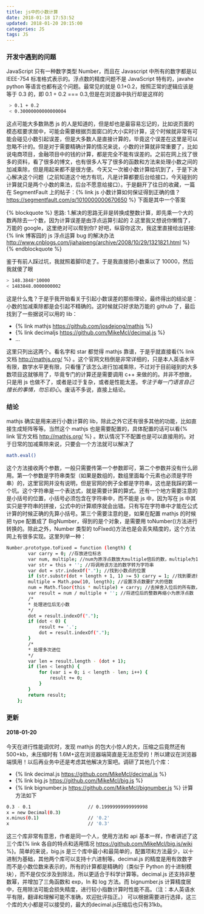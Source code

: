 ```yaml
---
title: js中的小数计算
date: 2018-01-18 17:53:52
updated: 2018-01-20 20:15:00
categories: JS
tags: JS
---
```


### 开发中遇到的问题

JavaScript 只有一种数字类型 Number，而且在 Javascript 中所有的数字都是以 IEEE-754 标准格式表示的。浮点数的精度问题不是 JavaScript 特有的，javahe python 等语言也都有这个问题。最常见的就是 0.1+0.2，按照正常的逻辑应该是等于 0.3 的，即 0.1 + 0.2 === 0.3,但是在浏览器中执行却是这样的

```bash
 > 0.1 + 0.2
 < 0.30000000000000004
```

这点可能大多数熟悉 js 的人是知道的，但是却也是最容易忘记的，比如说页面的模态框要求居中，可能会需要根据页面窗口的大小实时计算，这个时候就非常有可能会碰见小数引起误差，但是大多数人是直接计算的，毕竟这个误差在这里是可以忽略不计的。但是对于需要精确计算的情况来说，小数的计算就非常重要了，比如说电商项目，金融项目中的钱的计算，都是完全不能有误差的。之前在网上找了很多的资料，看了很多的博文，也有很多人写了很多的函数和方法来处理小数之间的加减乘除，但是用起来都不是很方便。今天又一次被小数计算给坑到了，于是下决心解决这个问题（之前知道这个地方有坑，凡是计算都要后台给接口，今天碰到的计算就只是两个小数的乘法，后台不愿意给接口）。于是翻开了往日的收藏，一篇在 SegmentFault 上的帖子：{% link js 小数计算如何保证得到正确的值？ https://segmentfault.com/q/1010000000670650 %}
下面是其中一个答案

{% blockquote %}
思路: 1.解决的思路无非是转换成整数计算，即先乘一个大的数再除去一个数，因为计算误差是由浮点运算引起的 2.这里我又想说你懒惰了，万能的 google，这里绝对可以帮到你?
好吧，纵容你这次，我这里直接给出链接:{% link 博客园的 js 浮点运算 bug 的解决办法 http://www.cnblogs.com/jiahaipeng/archive/2008/10/29/1321821.html %}
{% endblockquote %}

鉴于有前人踩过坑，我就照着脚印走了。于是我直接把小数乘以了 10000，然后我就傻了眼

```bash
> 148.3848*10000
< 1483848.0000000002
```

这是什么鬼？于是乎我开始看关于引起小数误差的那些理论，最终得出的结论是：小数的加减乘除都是会引起不精确的。这时候就只好求助万能的 github 了，最后找到了一些据说可以用的 lib：

* {% link mathjs https://github.com/josdejong/mathjs %}
* {% link decimaljs https://github.com/MikeMcl/decimal.js %}
* ...

这里只列出这两个。看名字和 star 都觉得 mathjs 靠谱，于是乎就直接看{% link 文档 http://mathjs.org/ %} 。这个官网文档倒是非常详细的，只是本人英语水平有限，数学水平更有限，只看懂了该怎么进行加减乘除，不过对于目前碰到的大多数项目这就够用了，毕竟专门的计算还是需要调用 c++ 来做的的。并非不想做，只是用 js 也做不了，或者是过于复杂，或者是性能太差。_专注于每一门语言自己擅长的事情，勿忘初心_。废话不多说，直接上结论。

### 结论

mathjs 确实是用来进行小数计算的 lib，除此之外它还有很多其他的功能，比如直接生成矩阵等等。当然这个 mathjs 也是需要配置的，具体配置的话可以看{% link 官方文档 http://mathjs.org/ %} 。默认情况下不配置也是可以直接用的。对于日常的加减乘除来说，只要会一个方法就可以解决了

```bash
math.eval()
```

这个方法接收两个参数，一般只需要传第一个参数即可，第二个参数并没有什么卵用。第一个参数是字符串类型（如果是数组的，数组里面每个元素也必须是字符串）的，这里官网并没有说明，但是官网的例子全都是字符串，这也是我踩的第一个坑。这个字符串是一个表达式，就是需要计算的算式。还有一个地方需要注意的是小括号的位置，小括号必须包含在字符串中，而不能是 js 中，因为写在 js 中其实只是字符串的拼接，公式中的计算顺序就会出错。只有写在字符串中才能在公式计算的时候正确的先算小括号。第三个需要注意的是，如果在配置 mathjs 的时候把 type 配置成了 BigNumber，得到的是个对象，是需要用 toNumber()方法进行转换的。除此之外，Number 类型的 toFIxed()方法也是会丢失精度的，这个方法网上有很多实现。这里列举一种：

```bash
Number.prototype.toFixed = function (length) {
        var carry = 0; //存放进位标志
        var num, multiple; //num为原浮点数放大multiple倍后的数，multiple为10的length次方
        var str = this + ''; //将调用该方法的数字转为字符串
        var dot = str.indexOf("."); //找到小数点的位置
        if (str.substr(dot + length + 1, 1) >= 5) carry = 1; //找到要进行舍入的数的位置，手动判断是否大于等于5，满足条件进位标志置为1
        multiple = Math.pow(10, length); //设置浮点数要扩大的倍数
        num = Math.floor(this * multiple) + carry; //去掉舍入位后的所有数，然后加上我们的手动进位数
        var result = num / multiple + ''; //将进位后的整数再缩小为原浮点数
        /*
        * 处理进位后无小数
        */
        dot = result.indexOf(".");
        if (dot < 0) {
            result += '.';
            dot = result.indexOf(".");
        }
        /*
        * 处理多次进位
        */
        var len = result.length - (dot + 1);
        if (len < length) {
            for (var i = 0; i < length - len; i++) {
                result += 0;
            }
        }
        return result;
    };
```

### 更新

#### 2018-01-20

今天在进行性能调优时，发现 mathjs 的包大小惊人的大，压缩之后竟然还有 500+kb，未压缩时有 1.6M+这在浏览器端简直是无法忍受的！所以建议在浏览器端慎用！以后再业务中还是考虑其他解决方案吧。调研了其他几个库：

* {% link decimal.js https://github.com/MikeMcl/decimal.js %}
* {% link big.js https://github.com/MikeMcl/big.js %}
* {% link bignumber.js https://github.com/MikeMcl/bignumber.js %}
  计算方法如下

```bash
0.3 - 0.1                     // 0.19999999999999998
x = new Decimal(0.3)
x.minus(0.1)                  // '0.2'
x                             // '0.3'
```

这三个库非常有意思，作者是同一个人，使用方法和 api 基本一样，作者讲述了这三个库{% link 各自的特点和适用情况 https://github.com/MikeMcl/big.js/wiki %}。简单的来说，big.js 是三个库中最小和最简单的，配置项和方法最少，以十进制为基础，其他两个库可以支持十六进制等。decimal.js 的精度是用有效数字而不是小数位数来表示的，所有的计算都是精确的（类似于 Python 的十进制模块），而不是仅仅涉及到除法，所以更适合于科学计算等。decimal.js 还支持非整数幂，并增加了三角函数和 exp，ln 和 log 方法。而 bignumber.js 计算精度居中，在用除法可能会损失精度，进行较小指数计算时性能不高。（注：本人英语水平有限，翻译和理解可能不准确，欢迎批评指正。）
可以根据需要进行选择，这三个库的大小都是可以接受的，最大的decimal.js压缩后也只有31kb。
